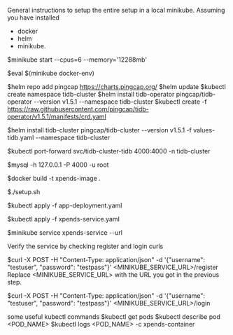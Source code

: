 General instructions to setup the entire setup in a local minikube.
Assuming you have installed
- docker
- helm
- minikube.


$minikube start --cpus=6 --memory='12288mb' 

$eval $(minikube docker-env) 

$helm repo add pingcap https://charts.pingcap.org/ 
$helm update
$kubectl create namespace tidb-cluster
$helm install tidb-operator pingcap/tidb-operator --version v1.5.1 --namespace tidb-cluster
$kubectl create -f https://raw.githubusercontent.com/pingcap/tidb-operator/v1.5.1/manifests/crd.yaml

$helm install tidb-cluster pingcap/tidb-cluster --version v1.5.1 -f values-tidb.yaml --namespace tidb-cluster

$kubectl port-forward svc/tidb-cluster-tidb 4000:4000 -n tidb-cluster

$mysql -h 127.0.0.1 -P 4000 -u root

$docker build -t xpends-image .

$./setup.sh

$kubectl apply -f app-deployment.yaml

$kubectl apply -f xpends-service.yaml

$minikube service xpends-service --url

Verify the service by checking register and login curls

$curl -X POST -H "Content-Type: application/json" -d '{"username": "testuser", "password": "testpass"}' <MINIKUBE_SERVICE_URL>/register
Replace <MINIKUBE_SERVICE_URL> with the URL you got in the previous step.

$curl -X POST -H "Content-Type: application/json" -d '{"username": "testuser", "password": "testpass"}' <MINIKUBE_SERVICE_URL>/login


some useful kubectl commands
$kubectl get pods
$kubectl describe pod <POD_NAME>
$kubectl logs <POD_NAME> -c xpends-container
